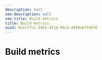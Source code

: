 ```yaml
---
description: null
seo-description: null
seo-title: Build metrics
title: Build metrics
uuid: 0cecf7c1-24b1-4f1d-96cd-4929eb7fd6f6
---
```


# Build metrics


